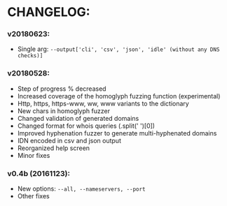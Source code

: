 # CHANGELOG:
### v20180623:
- Single arg: `--output['cli', 'csv', 'json', 'idle' (without any DNS checks)]`

### v20180528:
- Step of progress % decreased
- Increased coverage of the homoglyph fuzzing function (experimental)
- Http, https, https-www, ww, www variants to the dictionary
- New chars in homoglyph fuzzer
- Changed validation of generated domains
- Changed format for whois queries (.split(' ')[0])
- Improved hyphenation fuzzer to generate multi-hyphenated domains
- IDN encoded in csv and json output
- Reorganized help screen
- Minor fixes

### v0.4b (20161123):
- New options: `--all, --nameservers, --port`
- Other fixes